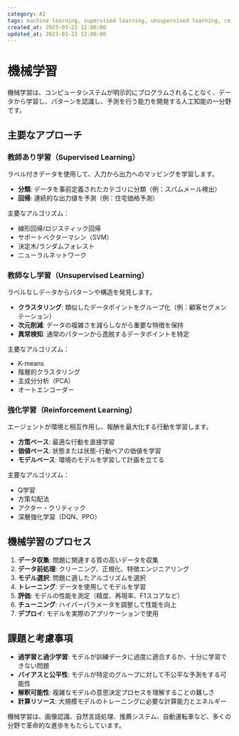 ```yaml
---
category: AI
tags: machine learning, supervised learning, unsupervised learning, reinforcement learning
created_at: 2023-03-23 12:00:00
updated_at: 2023-03-23 12:00:00
---
```


# 機械学習

機械学習は、コンピュータシステムが明示的にプログラムされることなく、データから学習し、パターンを認識し、予測を行う能力を開発する人工知能の一分野です。

## 主要なアプローチ

### 教師あり学習（Supervised Learning）

ラベル付きデータを使用して、入力から出力へのマッピングを学習します。

- **分類**: データを事前定義されたカテゴリに分類（例：スパムメール検出）
- **回帰**: 連続的な出力値を予測（例：住宅価格予測）

主要なアルゴリズム：
- 線形回帰/ロジスティック回帰
- サポートベクターマシン（SVM）
- 決定木/ランダムフォレスト
- ニューラルネットワーク

### 教師なし学習（Unsupervised Learning）

ラベルなしデータからパターンや構造を発見します。

- **クラスタリング**: 類似したデータポイントをグループ化（例：顧客セグメンテーション）
- **次元削減**: データの複雑さを減らしながら重要な特徴を保持
- **異常検知**: 通常のパターンから逸脱するデータポイントを特定

主要なアルゴリズム：
- K-means
- 階層的クラスタリング
- 主成分分析（PCA）
- オートエンコーダー

### 強化学習（Reinforcement Learning）

エージェントが環境と相互作用し、報酬を最大化する行動を学習します。

- **方策ベース**: 最適な行動を直接学習
- **価値ベース**: 状態または状態-行動ペアの価値を学習
- **モデルベース**: 環境のモデルを学習して計画を立てる

主要なアルゴリズム：
- Q学習
- 方策勾配法
- アクター・クリティック
- 深層強化学習（DQN、PPO）

## 機械学習のプロセス

1. **データ収集**: 問題に関連する質の高いデータを収集
2. **データ前処理**: クリーニング、正規化、特徴エンジニアリング
3. **モデル選択**: 問題に適したアルゴリズムを選択
4. **トレーニング**: データを使用してモデルを学習
5. **評価**: モデルの性能を測定（精度、再現率、F1スコアなど）
6. **チューニング**: ハイパーパラメータを調整して性能を向上
7. **デプロイ**: モデルを実際のアプリケーションで使用

## 課題と考慮事項

- **過学習と過少学習**: モデルが訓練データに過度に適合するか、十分に学習できない問題
- **バイアスと公平性**: モデルが特定のグループに対して不公平な予測をする可能性
- **解釈可能性**: 複雑なモデルの意思決定プロセスを理解することの難しさ
- **計算リソース**: 大規模モデルのトレーニングに必要な計算能力とエネルギー

機械学習は、画像認識、自然言語処理、推薦システム、自動運転車など、多くの分野で革命的な進歩をもたらしています。